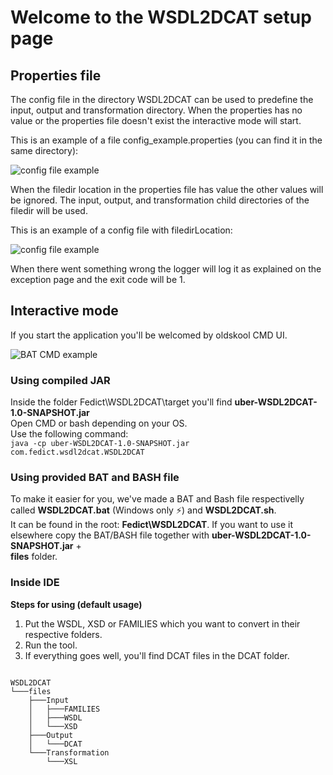 # Welcome to the WSDL2DCAT setup page
## Properties file

The config file in the directory WSDL2DCAT can be used to predefine the input, output and transformation directory. When the properties has no value or the properties file doesn't exist the interactive mode will start.

This is an example of a file config_example.properties (you can find it in the same directory):

![config file example](https://s31.postimg.org/hnr4v5naz/example_config.png)

When the filedir location in the properties file has value the other values will be ignored. The input, output, and transformation child directories of the filedir will be used. 

This is an example of a config file with filedirLocation:

![config file example](https://s31.postimg.org/6uj1abhkb/filedir_example.png)

When there went something wrong the logger will log it as explained on the exception page and the exit code will be 1.

## Interactive mode
If you start the application you'll be welcomed by oldskool CMD UI. 

![BAT CMD example](https://s31.postimg.org/jt9wlmx23/cmd_begin.png)



### Using compiled JAR

Inside the folder Fedict\WSDL2DCAT\target you'll find **uber-WSDL2DCAT-1.0-SNAPSHOT.jar**     
Open CMD or bash depending on your OS.   
Use the following command:    
`java -cp uber-WSDL2DCAT-1.0-SNAPSHOT.jar com.fedict.wsdl2dcat.WSDL2DCAT`   


### Using provided BAT and BASH file 
To make it easier for you, we've made a BAT and Bash file respectivelly called **WSDL2DCAT.bat** (Windows only :zap:) and **WSDL2DCAT.sh**.   
It can be found in the root: **Fedict\WSDL2DCAT**. 
If you want to use it elsewhere copy the BAT/BASH file together with **uber-WSDL2DCAT-1.0-SNAPSHOT.jar** +   
**files** folder.

### Inside IDE
**Steps for using (default usage)**

1.  Put the WSDL, XSD or FAMILIES which you want to convert in their respective folders.
2.  Run the tool.
3.  If everything goes well, you'll find DCAT files in the DCAT folder.

```

WSDL2DCAT
└───files
    ├───Input
    │   ├───FAMILIES
    │   ├───WSDL
    │   └───XSD
    ├───Output
    │   └───DCAT
    └───Transformation
        └───XSL


```
